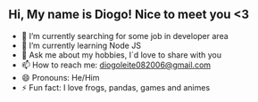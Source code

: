 ## Hi, My name is Diogo! Nice to meet you <3

<!--
**Diogordo08/Diogordo08** is a ✨ _special_ ✨ repository because its `README.md` (this file) appears on your GitHub profile.

Here are some ideas to get you started:

-->

- 🔭 I’m currently searching for some job in developer area
- 🌱 I’m currently learning Node JS
- 💬 Ask me about my hobbies, I´d love to share with you
- 📫 How to reach me: diogoleite082006@gmail.com
- 😄 Pronouns: He/Him
- ⚡ Fun fact: I love frogs, pandas, games and animes

